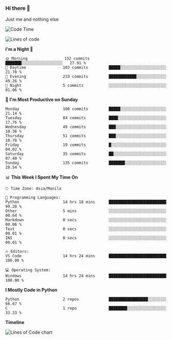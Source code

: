### Hi there 👋

Just me and nothing else


<!--START_SECTION:waka-->
![Code Time](http://img.shields.io/badge/Code%20Time-70%20hrs%2027%20mins-blue)

![Lines of code](https://img.shields.io/badge/From%20Hello%20World%20I%27ve%20Written-905.2%20thousand%20lines%20of%20code-blue)

**I'm a Night 🦉** 

```text
🌞 Morning                132 commits         ███████░░░░░░░░░░░░░░░░░░   27.91 % 
🌆 Daytime                103 commits         █████░░░░░░░░░░░░░░░░░░░░   21.78 % 
🌃 Evening                233 commits         ████████████░░░░░░░░░░░░░   49.26 % 
🌙 Night                  5 commits           ░░░░░░░░░░░░░░░░░░░░░░░░░   01.06 % 
```
📅 **I'm Most Productive on Sunday** 

```text
Monday                   100 commits         █████░░░░░░░░░░░░░░░░░░░░   21.14 % 
Tuesday                  84 commits          ████░░░░░░░░░░░░░░░░░░░░░   17.76 % 
Wednesday                49 commits          ███░░░░░░░░░░░░░░░░░░░░░░   10.36 % 
Thursday                 51 commits          ███░░░░░░░░░░░░░░░░░░░░░░   10.78 % 
Friday                   19 commits          █░░░░░░░░░░░░░░░░░░░░░░░░   04.02 % 
Saturday                 35 commits          ██░░░░░░░░░░░░░░░░░░░░░░░   07.40 % 
Sunday                   135 commits         ███████░░░░░░░░░░░░░░░░░░   28.54 % 
```


📊 **This Week I Spent My Time On** 

```text
🕑︎ Time Zone: Asia/Manila

💬 Programming Languages: 
Python                   14 hrs 18 mins      █████████████████████████   99.28 % 
Other                    5 mins              ░░░░░░░░░░░░░░░░░░░░░░░░░   00.64 % 
Markdown                 0 secs              ░░░░░░░░░░░░░░░░░░░░░░░░░   00.06 % 
Text                     0 secs              ░░░░░░░░░░░░░░░░░░░░░░░░░   00.01 % 
INI                      0 secs              ░░░░░░░░░░░░░░░░░░░░░░░░░   00.01 % 

🔥 Editors: 
VS Code                  14 hrs 24 mins      █████████████████████████   100.00 % 

💻 Operating System: 
Windows                  14 hrs 24 mins      █████████████████████████   100.00 % 
```

**I Mostly Code in Python** 

```text
Python                   2 repos             █████████████████░░░░░░░░   66.67 % 
C                        1 repo              ████████░░░░░░░░░░░░░░░░░   33.33 % 
```



**Timeline**

![Lines of Code chart](https://raw.githubusercontent.com/mauring55/mauring55/main/assets/bar_graph.png)


<!--END_SECTION:waka-->

